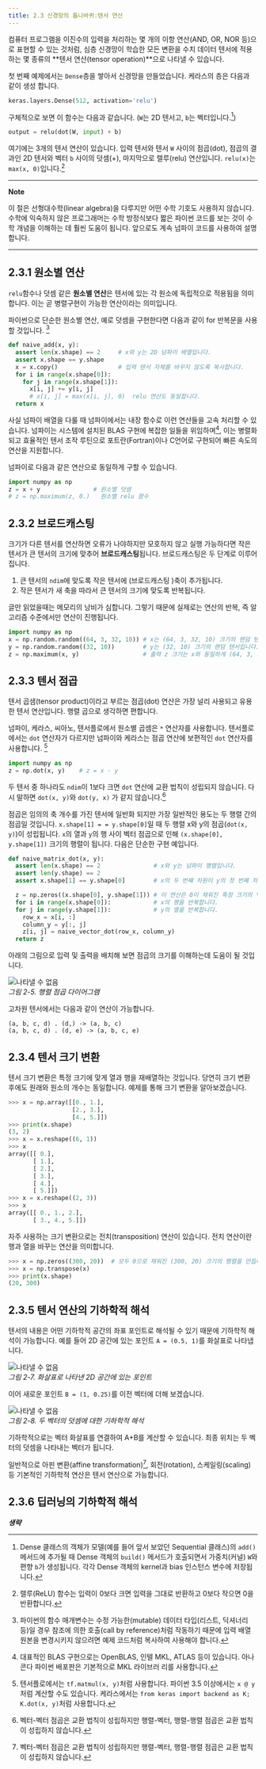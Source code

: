 ```yaml
---
title: 2.3 신경망의 톱니바퀴:텐서 연산
---
```


컴퓨터 프로그램을 이진수의 입력을 처리하는 몇 개의 이항 연산(AND, OR, NOR 등)으로 표현할 수 있는 것처럼, 심층 신경망이 학습한 모든 변환을 수치 데이터 텐서에 적용하는 몇 종류의 **텐서 연산(tensor operation)**으로 나타낼 수 있습니다.

첫 번째 예제에서는 `Dense`층을 쌓아서 신경망을 만들었습니다. 케라스의 층은 다음과 같이 생성 합니다.

```python
keras.layers.Dense(512, activation='relu')
```

구체적으로 보면 이 함수는 다음과 같습니다. (`W`는 2D 텐서고, `b`는 벡터입니다.[^1])

[^1]: Dense 클래스의 객체가 모델(예를 들어 앞서 보았던 Sequential 클래스)의 `add()` 메서드에 추가될 때 Dense 객체의 `build()` 메서드가 호출되면서 가중치(커널) `W`와 편향 `b`가 생성됩니다. 각각 Dense 객체의 kernel과 bias 인스턴스 변수에 저장됩니다.

```python
output = relu(dot(W, input) + b)
```

여기에는 3개의 텐서 연산이 있습니다. 입력 텐서와 텐서 `W` 사이의 점곱(dot), 점곱의 결과인 2D 텐서와 벡터 `b` 사이의 덧셈(+), 마지막으로 렐루(relu) 연산입니다. `relu(x)`는 `max(x, 0)`입니다.[^2]

[^2]: 렐루(ReLU) 함수는 입력이 0보다 크면 입력을 그대로 반환하고 0보다 작으면 0을 반환합니다.

---

**Note**

이 절은 선형대수학(linear algebra)을 다루지만 어떤 수학 기호도 사용하지 않습니다. 수학에 익숙하지 않은 프로그래머는 수학 방정식보다 짧은 파이썬 코드를 보는 것이 수학 개념을 이해하는 데 훨씬 도움이 됩니다. 앞으로도 계속 넘파이 코드를 사용하여 설명합니다.

---


## 2.3.1 원소별 연산

`relu`함수나 덧셈 같은 **원소별 연산**은 텐서에 있는 각 원소에 독립적으로 적용됨을 의미합니다. 이는 곧 병렬구현이 가능한 연산이라는 의미입니다.

파이썬으로 단순한 원소별 연산, 예로 덧셈을 구현한다면 다음과 같이 for 반복문을 사용할 것입니다. [^3]

[^3]: 파이썬의 함수 매개변수는 수정 가능한(mutable) 데이터 타입(리스트, 딕셔너리 등)일 경우 참조에 의한 호출(call by reference)처럼 작동하기 때문에 입력 배열 원본을 변경시키지 않으려면 예제 코드처럼 복사하여 사용해야 합니다.

```python
def naive_add(x, y):
  assert len(x.shape) == 2     # x와 y는 2D 넘파이 배열입니다.
  assert x.shape == y.shape
  x = x.copy()                 # 입력 텐서 자체를 바꾸지 않도록 복사합니다.
  for i in range(x.shape[0]):
    for j in range(x.shape[1]):
      x[i, j] += y[i, j]
      # x[i, j] = max(x[i, j], 0)  relu 연산도 동일합니다.
  return x
```

사실 넘파이 배열을 다룰 때 넘파이에서는 내장 함수로 이런 연산들을 고속 처리할 수 있습니다. 넘파이는 시스템에 설치된 BLAS 구현에 복잡한 일들을 위임하며[^4], 이는 병렬화되고 효율적인 텐서 조작 루틴으로 포트란(Fortran)이나 C언어로 구현되어 빠른 속도의 연산을 지원합니다.

[^4]: 대표적인 BLAS 구현으로는 OpenBLAS, 인텔 MKL, ATLAS 등이 있습니다. 아나콘다 파이썬 배포판은 기본적으로 MKL 라이브러 리를 사용합니다.

넘파이로 다음과 같은 연산으로 동일하게 구할 수 있습니다.
```python
import numpy as np
z = x + y               # 원소별 덧셈
# z = np.maximum(z, 0.)   원소별 relu 함수
```


## 2.3.2 브로드캐스팅

크기가 다른 텐서를 연산하면 오류가 나야하지만 모호하지 않고 실행 가능하다면 작은 텐서가 큰 텐서의 크기에 맞추어 **브로드캐스팅**됩니다. 브로드캐스팅은 두 단계로 이루어집니다.

1. 큰 텐서의 `ndim`에 맞도록 작은 텐서에 (브로드캐스팅 )축이 추가됩니다.
2. 작은 텐서가 새 축을 따라서 큰 텐서의 크기에 맞도록 반복됩니다.

글만 읽었을때는 메모리의 낭비가 심합니다. 그렇기 때문에 실제로는 연산의 반복, 즉 알고리즘 수준에서만 연산이 진행됩니다.

```python
import numpy as np
x = np.random.random((64, 3, 32, 10)) # x는 (64, 3, 32, 10) 크기의 랜덤 텐서입니다.
y = np.random.random((32, 10))        # y는 (32, 10) 크기의 랜덤 텐서입니다.
z = np.maximum(x, y)                  # 출력 z 크기는 x와 동일하게 (64, 3, 32, 10)입니다.
```


## 2.3.3 텐서 점곱

텐서 곱샘(tensor product)이라고 부르는 점곱(dot) 연산은 가장 널리 사용되고 유용한 텐서 연산입니다. 행렬 곱으로 생각하면 편합니다.

넘파이, 케라스, 씨아노, 텐서플로에서 원소별 곱셈은 `*` 연산자를 사용합니다. 텐서플로에서는 `dot` 연산자가 다르지만 넘파이와 케라스는 점곱 연산에 보편적인 `dot` 연산자를 사용합니다. [^5]

[^5]: 텐서플로에서는 `tf.matmul(x, y)`처럼 사용합니다. 파이썬 3.5 이상에서는 `x @ y`처럼 계산할 수도 있습니다. 케라스에서는 `from keras import backend as K; K.dot(x, y)`처럼 사용합니다.

```python
import numpy as np
z = np.dot(x, y)    # z = x · y
```

두 텐서 중 하나라도 `ndim`이 1보다 크면 `dot`  연산에 교환 법칙이 성립되지 않습니다. 다시 말하면 `​dot(x, y)`와 `dot(y, x)` 가 같지 않습니다.[^6]

[^6]: 벡터-벡터 점곱은 교환 법칙이 성립하지만 행렬-벡터, 행렬-행렬 점곱은 교환 법칙이 성립하지 않습니다.

점곱은 임의의 축 개수를 가진 텐서에 일반화 되지만 가장 일반적인 용도는 두 행렬 간의 점곱일 것입니다. `x.shape[1] = = y.shape[0]`일 때 두 행렬 x와 y의 점곱(`dot(x, y)`)이 성립됩니다. `x`의 열과 `y`의 행 사이 벡터 점곱으로 인해 `(x.shape[0], y.shape[1])` 크기의 행렬이 됩니다. 다음은 단순한 구현 예입니다.

```python
def naive_matrix_dot(x, y):
  assert len(x.shape) == 2               # x와 y는 넘파이 행렬입니다.
  assert len(y.shape) == 2
  assert x.shape[1] == y.shape[0]        # x의 두 번째 차원이 y의 첫 번째 차원과 같아야 합니다!

  z = np.zeros((x.shape[0], y.shape[1])) # 이 연산은 0이 채워진 특정 크기의 벡터를 만듭니다.
  for i in range(x.shape[0]):            # x의 행을 반복합니다.
  for j in range(y.shape[1]):            # y의 열을 반복합니다.
    row_x = x[i, :]
    column_y = y[:, j]
    z[i, j] = naive_vector_dot(row_x, column_y)
  return z
```

아래의 그림으로 입력 및 출력을 배치해 보면 점곱의 크기를 이해하는데 도움이 될 것입니다.

![나타낼 수 없음](https://dpzbhybb2pdcj.cloudfront.net/chollet/Figures/02fig05.jpg)  
_그림 2-5. 행렬 점곱 다이어그램_

고차원 텐서에서는 다음과 같이 연산이 가능합니다.

```
(a, b, c, d) . (d,) -> (a, b, c)
(a, b, c, d) . (d, e) -> (a, b, c, e)
```


## 2.3.4 텐서 크기 변환

텐서 크기 변환은 특정 크기에 맞게 열과 행을 재배열하는 것입니다. 당연히 크기 변환 후에도 원래와 원소의 개수는 동일합니다.
예제를 통해 크기 변환을 알아보겠습니다.

```python
>>> x = np.array([[0., 1.],
                  [2., 3.],
                  [4., 5.]])
>>> print(x.shape)
(3, 2)
>>> x = x.reshape((6, 1))
>>> x
array([[ 0.],
       [ 1.],
       [ 2.],
       [ 3.],
       [ 4.],
       [ 5.]])
>>> x = x.reshape((2, 3))
>>> x
array([[ 0., 1., 2.],
       [ 3., 4., 5.]])
```

자주 사용하는 크기 변환으로는 전치(transposition) 연산이 있습니다. 전치 연산이란 행과 열을 바꾸는 연산을 의미합니다.

```python
>>> x = np.zeros((300, 20))  # 모두 0으로 채워진 (300, 20) 크기의 행렬을 만듭니다.
>>> x = np.transpose(x)
>>> print(x.shape)
(20, 300)
```


## 2.3.5 텐서 연산의 기하학적 해석

텐서의 내용은 어떤 기하학적 공간의 좌표 포인트로 해석될 수 있기 때문에 기하학적 해석이 가능합니다. 예를 들어 2D 공간에 있는 포인트 `A = (0.5, 1)`를 화살표로 나타냅니다.

![나타낼 수 없음](https://dpzbhybb2pdcj.cloudfront.net/chollet/Figures/02fig07.jpg)  
_그림 2-7. 화살표로 나타낸 2D 공간에 있는 포인트_

이어 새로운 포인트 `B = (1, 0.25)`를 이전 벡터에 더해 보겠습니다.

![나타낼 수 없음](https://dpzbhybb2pdcj.cloudfront.net/chollet/Figures/02fig08.jpg)  
_그림 2-8. 두 벡터의 덧셈에 대한 기하학적 해석_

기하학적으로는 벡터 화살표를 연결하여 A+B를 계산할 수 있습니다. 최종 위치는 두 벡터의 덧셈을 나타내는 벡터가 됩니다.

일반적으로 아핀 변환(affine transformation)[^6], 회전(rotation), 스케일링(scaling) 등 기본적인 기하학적 연산은 텐서 연산으로 가능합니다.

[^6]: 아핀 변환은 점, 직선, 평면을 보존하는 아핀 공간으로의 변환입니다. 이 변환은 거리의 비율과 직선의 평행을 유지하는 이동, 스케일링, 회전 등이 포함됩니다.


## 2.3.6 딥러닝의 기하학적 해석

**_생략_**
